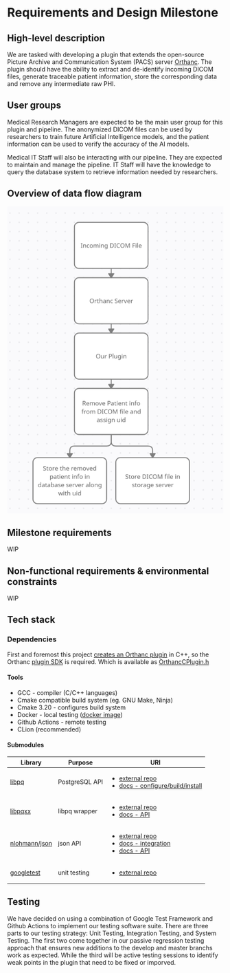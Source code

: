 # Requirements and Design Milestone

## High-level description

We are tasked with developing a plugin that extends the open-source Picture Archive and Communication System (PACS) server [Orthanc](https://www.orthanc-server.com/). The plugin should have the ability to extract and de-identify incoming DICOM files, generate traceable patient information, store the corresponding data and remove any intermediate raw PHI.

## User groups

Medical Research Managers are expected to be the main user group for this plugin and pipeline. The anonymized DICOM files can be used by researchers to train future Artificial Intelligence models, and the patient information can be used to verify the accuracy of the AI models.

Medical IT Staff will also be interacting with our pipeline. They are expected to maintain and manage the pipeline. IT Staff will have the knowledge to query the database system to retrieve information needed by researchers.

## Overview of data flow diagram

![](assets/DFD.png)

## Milestone requirements

WIP

## Non-functional requirements & environmental constraints

WIP

## Tech stack

### Dependencies
First and foremost this project [creates an Orthanc plugin](https://book.orthanc-server.com/developers/creating-plugins.html#structure-of-the-plugins) in C++, so the Orthanc [plugin SDK](https://sdk.orthanc-server.com/index.html) is required. Which is available as [OrthancCPlugin.h](https://hg.orthanc-server.com/orthanc/file/Orthanc-1.9.7/OrthancServer/Plugins/Include/orthanc/OrthancCPlugin.h)
#### Tools
* GCC - compiler (C/C++ languages)
* Cmake compatible build system (eg. GNU Make, Ninja)
* Cmake 3.20 - configures build system
* Docker - local testing ([docker image](https://hub.docker.com/r/jodogne/orthanc-plugins))
* Github Actions - remote testing
* CLion (recommended)

#### Submodules
| Library | Purpose | URI |
|---------|---------|-----|
| [libpq](lib) | PostgreSQL API | <ul><li>[external repo](https://github.com/postgres/postgres.git) <li>[docs - configure/build/install](https://www.postgresql.org/docs/14/install-procedure.html) |
| [libpqxx](lib) | libpq wrapper | <ul><li>[external repo](https://github.com/jtv/libpqxx.git) <li>[docs - API](https://libpqxx.readthedocs.io/en/stable/a01382.html) |
| [nlohmann/json](lib) | json API | <ul><li>[external repo](https://github.com/nlohmann/json.git) <li>[docs - integration](https://github.com/nlohmann/json#integration) <li>[docs - API](https://nlohmann.github.io/json/api/basic_json/) |
| [googletest](lib) | unit testing | <ul><li>[external repo](https://github.com/google/googletest.git) |

## Testing

We have decided on using a combination of Google Test Framework and Github Actions to implement our testing software suite. There are three parts to our testing strategy: Unit Testing, Integration Testing, and System Testing. The first two come together in our passive regression testing approach that ensures new additions to the develop and master branchs work as expected. While the third will be active testing sessions to identify weak points in the plugin that need to be fixed or imporved.
